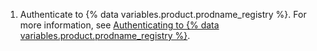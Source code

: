 1. Authenticate to {% data variables.product.prodname_registry %}. For more information, see [Authenticating to {% data variables.product.prodname_registry %}](#authenticating-to-github-packages).
